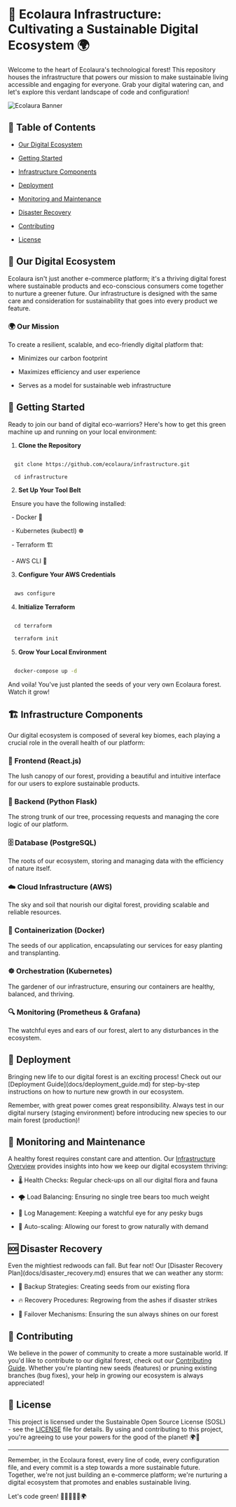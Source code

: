 # 🌿 Ecolaura Infrastructure: Cultivating a Sustainable Digital Ecosystem 🌍



Welcome to the heart of Ecolaura's technological forest! This repository houses the infrastructure that powers our mission to make sustainable living accessible and engaging for everyone. Grab your digital watering can, and let's explore this verdant landscape of code and configuration!



![Ecolaura Banner](https://example.com/ecolaura-banner.jpg)



## 🌱 Table of Contents



- [Our Digital Ecosystem](#-our-digital-ecosystem)

- [Getting Started](#-getting-started)

- [Infrastructure Components](#-infrastructure-components)

- [Deployment](#-deployment)

- [Monitoring and Maintenance](#-monitoring-and-maintenance)

- [Disaster Recovery](#-disaster-recovery)

- [Contributing](#-contributing)

- [License](#-license)



## 🌳 Our Digital Ecosystem



Ecolaura isn't just another e-commerce platform; it's a thriving digital forest where sustainable products and eco-conscious consumers come together to nurture a greener future. Our infrastructure is designed with the same care and consideration for sustainability that goes into every product we feature.



### 🌍 Our Mission



To create a resilient, scalable, and eco-friendly digital platform that:

- Minimizes our carbon footprint

- Maximizes efficiency and user experience

- Serves as a model for sustainable web infrastructure



## 🚀 Getting Started



Ready to join our band of digital eco-warriors? Here's how to get this green machine up and running on your local environment:



1. **Clone the Repository**

```bash

  git clone https://github.com/ecolaura/infrastructure.git

  cd infrastructure

```



2. **Set Up Your Tool Belt**

  Ensure you have the following installed:

  - Docker 🐳

  - Kubernetes (kubectl) ☸️

  - Terraform 🏗️

  - AWS CLI 🔧



3. **Configure Your AWS Credentials**

```bash

  aws configure

```



4. **Initialize Terraform**

```bash

  cd terraform

  terraform init

```



5. **Grow Your Local Environment**

```bash

  docker-compose up -d

```



And voila! You've just planted the seeds of your very own Ecolaura forest. Watch it grow!



## 🏗️ Infrastructure Components



Our digital ecosystem is composed of several key biomes, each playing a crucial role in the overall health of our platform:



### 🌱 Frontend (React.js)

The lush canopy of our forest, providing a beautiful and intuitive interface for our users to explore sustainable products.



### 🌲 Backend (Python Flask)

The strong trunk of our tree, processing requests and managing the core logic of our platform.



### 🗄️ Database (PostgreSQL)

The roots of our ecosystem, storing and managing data with the efficiency of nature itself.



### ☁️ Cloud Infrastructure (AWS)

The sky and soil that nourish our digital forest, providing scalable and reliable resources.



### 🐳 Containerization (Docker)

The seeds of our application, encapsulating our services for easy planting and transplanting.



### ☸️ Orchestration (Kubernetes)

The gardener of our infrastructure, ensuring our containers are healthy, balanced, and thriving.



### 🔍 Monitoring (Prometheus & Grafana)

The watchful eyes and ears of our forest, alert to any disturbances in the ecosystem.



## 🚀 Deployment



Bringing new life to our digital forest is an exciting process! Check out our \[Deployment Guide\](docs/deployment_guide.md) for step-by-step instructions on how to nurture new growth in our ecosystem.



Remember, with great power comes great responsibility. Always test in our digital nursery (staging environment) before introducing new species to our main forest (production)!



## 🔧 Monitoring and Maintenance



A healthy forest requires constant care and attention. Our [Infrastructure Overview](docs/infrastructure_overview.md) provides insights into how we keep our digital ecosystem thriving:



- 🌡️ Health Checks: Regular check-ups on all our digital flora and fauna

- 🌪️ Load Balancing: Ensuring no single tree bears too much weight

- 🐛 Log Management: Keeping a watchful eye for any pesky bugs

- 🌱 Auto-scaling: Allowing our forest to grow naturally with demand



## 🆘 Disaster Recovery



Even the mightiest redwoods can fall. But fear not! Our \[Disaster Recovery Plan\](docs/disaster\_recovery.md) ensures that we can weather any storm:



- 🌊 Backup Strategies: Creating seeds from our existing flora

- 🔥 Recovery Procedures: Regrowing from the ashes if disaster strikes

- 🌈 Failover Mechanisms: Ensuring the sun always shines on our forest



## 🤝 Contributing



We believe in the power of community to create a more sustainable world. If you'd like to contribute to our digital forest, check out our [Contributing Guide](CONTRIBUTING.md). Whether you're planting new seeds (features) or pruning existing branches (bug fixes), your help in growing our ecosystem is always appreciated!



## 📜 License



This project is licensed under the Sustainable Open Source License (SOSL) - see the [LICENSE](LICENSE) file for details. By using and contributing to this project, you're agreeing to use your powers for the good of the planet! 🌍💚



---



Remember, in the Ecolaura forest, every line of code, every configuration file, and every commit is a step towards a more sustainable future. Together, we're not just building an e-commerce platform; we're nurturing a digital ecosystem that promotes and enables sustainable living.



Let's code green! 🌿👨‍💻👩‍💻🌍
